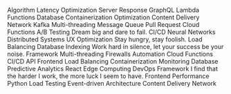 Algorithm Latency Optimization Server Response GraphQL Lambda Functions Database Containerization Optimization Content Delivery Network Kafka Multi-threading Message Queue Pull Request Cloud Functions
A/B Testing Dream big and dare to fail. CI/CD Neural Networks Distributed Systems UX Optimization
Stay hungry, stay foolish. Load Balancing Database Indexing Work hard in silence, let your success be your noise. Framework Multi-threading
Firewalls Automation Cloud Functions CI/CD API Frontend Load Balancing Containerization Monitoring Database Predictive Analytics React
Edge Computing DevOps Framework I find that the harder I work, the more luck I seem to have. Frontend Performance Python Load Testing Event-driven Architecture Content Delivery Network
